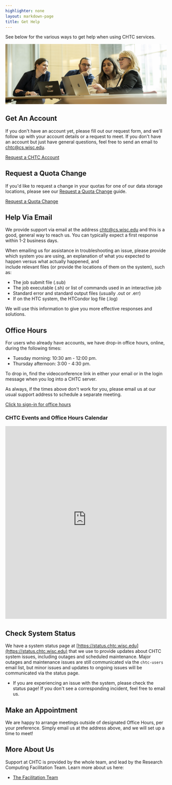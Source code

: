 ```yaml
---
highlighter: none
layout: markdown-page
title: Get Help
---
```


See below for the various ways to get help when using CHTC services. 

<img src="/images/20240308_facilitators_morgridge.jpg" class= "img-fluid"/>

## Get An Account

If you don't have an account yet, please fill out our request form, and we'll
follow up with your account details or a request to meet. If you don't have an
account but just have general questions, feel free to send an email to
[chtc@cs.wisc.edu](Mailto:chtc@cs.wisc.edu).

<div class="d-flex mb-3">
	<div class="p-3 m-auto">
		<a class="btn btn-primary" href="https://uwmadison.co1.qualtrics.com/jfe/form/SV_8f6nTgaaVhefdmS">Request a CHTC Account</a>
	</div>
</div>

## Request a Quota Change

If you'd like to request a change in your quotas for one of our data
storage locations, please see our [Request a Quota Change](quota-request) guide.

<div class="d-flex mb-3">
	<div class="p-3 m-auto">
		<a class="btn btn-primary" href="quota-request">Request a Quota Change</a>
	</div>
</div>

## Help Via Email

We provide support via email at the address
[chtc@cs.wisc.edu](Mailto:chtc@cs.wisc.edu) and this is a good, 
general way to reach us. You can typically
expect a first response within 1-2 business days. 

When emailing us for assistance in troubleshooting an issue, please provide which system you are using, 
an explanation of what you expected to happen versus what actually happened, and  
include relevant files (or provide the locations of them on the system), such as:

* The job submit file (.sub)
* The job executable (.sh) or list of commands used in an interactive job
* Standard error and standard output files (usually .out or .err)
* If on the HTC system, the HTCondor log file (.log)

We will use this information to give you more effective responses and solutions.

## Office Hours

<!-- **Cancellations will be announced via email and on this webpage.** -->

<!-- **We will have a limited office hour schedule over the winter break, beginning Dec. 18.**
**Office hours will only be held on the following dates during this period:**

- **Thursday, Dec. 21st, 3:00 - 4:30 pm**
- **Thursday, Jan. 4th, 3:00 - 4:30 pm**
- **Thursday, Jan. 11th, 3:00 - 4:30 pm**
- **Thursday, Jan. 18th, 3:00 - 4:30 pm**

**Our regular office hour schedule will resume Jan. 22.** 
-->

For users who already have accounts, we have drop-in office hours, online, during the following times:

-   Tuesday morning: 10:30 am - 12:00 pm.
-   Thursday afternoon: 3:00 - 4:30 pm.

To drop in, find the videoconference link in either your email or in the 
login message when you log into a CHTC server. 

As always, if the times above don't work for you, please email us 
at our usual support address to schedule a separate meeting. 

[Click to sign-in for office hours](sign-in.html)

### CHTC Events and Office Hours Calendar
<iframe id="open-web-calendar" 
    style="background:url('https://raw.githubusercontent.com/niccokunzmann/open-web-calendar/master/static/img/loaders/circular-loader.gif') center center no-repeat;"
    src="https://open-web-calendar.hosted.quelltext.eu/calendar.html?ending_hour=18&amp;hour_format=%25g%3A%25i%E2%80%AF%25a&amp;prefer_browser_language=true&amp;start_of_week=work&amp;starting_hour=8&amp;tab=week&amp;tabs=month&amp;tabs=week&amp;target=_blank&amp;title=CHTC%20Events%20and%20Office%20Hours&amp;url=https%3A%2F%2Fcalendar.google.com%2Fcalendar%2Fical%2Fc_ab942dce7a1330adb574945756788f3c3291e5e0e8508de8d8b7b9dda1ea4a0b%2540group.calendar.google.com%2Fpublic%2Fbasic.ics"
    sandbox="allow-scripts allow-same-origin allow-popups"
    allowTransparency="true" scrolling="no" 
    frameborder="0" height="600px" width="100%"></iframe>

## Check System Status

We have a system status page at [https://status.chtc.wisc.edu](https://status.chtc.wisc.edu) that we 
use to provide updates 
about CHTC system issues, including outages and scheduled maintenance. Major outages and maintenance 
issues are still communicated via the `chtc-users` email list, but minor issues and updates to 
ongoing issues will be communicated via the status page. 

* If you are experiencing an issue with the system, please check the status page! If you 
don't see a corresponding incident, feel free to email us.

## Make an Appointment

We are happy to arrange meetings outside of designated Office Hours, per
your preference. Simply email us at the address above, and we will set
up a time to meet!

## More About Us

Support at CHTC is provided by the whole team, and lead by the Research 
Computing Facilitation Team. Learn more about us here: 

* [The Facilitation Team](facilitation-team.html)

